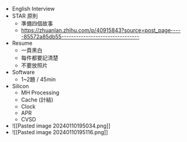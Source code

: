 * English Interview
* STAR 原則
	* 準備四個故事
	* https://zhuanlan.zhihu.com/p/40915843?source=post_page-----85572a85db55--------------------------------
* Resume
	* 一頁黑白
	* 每件都要記清楚
	* 不要放照片
* Software
	* 1~2題 / 45min
* Silicon
	* MH Processing
	* Cache (計結)
	* Clock
	* APR
	* CVSD
* ![[Pasted image 20240110195034.png]]
* ![[Pasted image 20240110195116.png]]